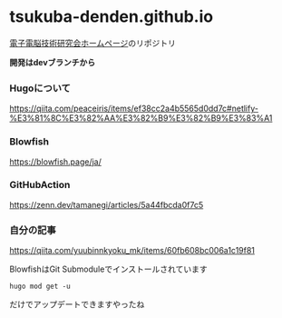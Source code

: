 # tsukuba-denden.github.io
[電子電脳技術研究会ホームページ](https://tsukuba-denden.github.io/)のリポジトリ

**開発はdevブランチから**

### Hugoについて
https://qiita.com/peaceiris/items/ef38cc2a4b5565d0dd7c#netlify-%E3%81%8C%E3%82%AA%E3%82%B9%E3%82%B9%E3%83%A1
### Blowfish
https://blowfish.page/ja/
### GitHubAction
https://zenn.dev/tamanegi/articles/5a44fbcda0f7c5
### 自分の記事
https://qiita.com/yuubinnkyoku_mk/items/60fb608bc006a1c19f81

BlowfishはGit Submoduleでインストールされています
```
hugo mod get -u
```
だけでアップデートできますやったね
